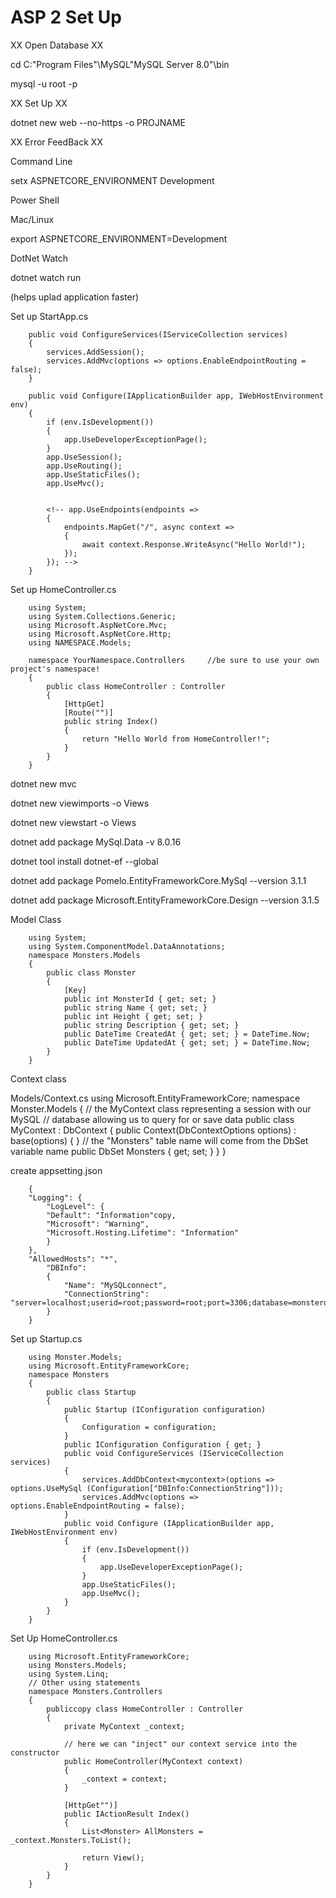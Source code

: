 # ASP 2 Set Up

XX Open Database XX

cd C:\"Program Files"\MySQL\"MySQL Server 8.0"\bin

mysql -u root -p

XX Set Up XX

dotnet new web --no-https -o PROJNAME

XX Error FeedBack XX

Command Line

setx ASPNETCORE_ENVIRONMENT Development

Power Shell

Mac/Linux

export ASPNETCORE_ENVIRONMENT=Development

DotNet Watch

dotnet watch run

(helps uplad application faster)

Set up StartApp.cs

        public void ConfigureServices(IServiceCollection services)
        {
            services.AddSession();
            services.AddMvc(options => options.EnableEndpointRouting = false);
        }

        public void Configure(IApplicationBuilder app, IWebHostEnvironment env)
        {
            if (env.IsDevelopment())
            {
                app.UseDeveloperExceptionPage();
            }
            app.UseSession(); 
            app.UseRouting();
            app.UseStaticFiles();
            app.UseMvc();
            

            <!-- app.UseEndpoints(endpoints =>
            {
                endpoints.MapGet("/", async context =>
                {
                    await context.Response.WriteAsync("Hello World!");
                });
            }); -->
        }
        
Set up HomeController.cs

        using System;
        using System.Collections.Generic;
        using Microsoft.AspNetCore.Mvc;
        using Microsoft.AspNetCore.Http;
        using NAMESPACE.Models;

        namespace YourNamespace.Controllers     //be sure to use your own project's namespace!
        {
            public class HomeController : Controller
            {
                [HttpGet]    
                [Route("")] 
                public string Index()
                {
                    return "Hello World from HomeController!";
                }
            }
        }


dotnet new mvc

dotnet new viewimports -o Views

dotnet new viewstart -o Views

dotnet add package MySql.Data -v 8.0.16

dotnet tool install dotnet-ef --global

dotnet add package Pomelo.EntityFrameworkCore.MySql --version 3.1.1

dotnet add package Microsoft.EntityFrameworkCore.Design --version 3.1.5

Model Class

        using System;
        using System.ComponentModel.DataAnnotations;
        namespace Monsters.Models
        {
            public class Monster
            {
                [Key]
                public int MonsterId { get; set; }
                public string Name { get; set; }
                public int Height { get; set; }
                public string Description { get; set; }
                public DateTime CreatedAt { get; set; } = DateTime.Now;
                public DateTime UpdatedAt { get; set; } = DateTime.Now;
            }
        }


Context class

Models/Context.cs 
        using Microsoft.EntityFrameworkCore;
        namespace Monster.Models
        { 
            // the MyContext class representing a session with our MySQL 
            // database allowing us to query for or save data
            public class MyContext : DbContext 
            { 
                public Context(DbContextOptions options) : base(options) { }
                // the "Monsters" table name will come from the DbSet variable name
                public DbSet<Monster> Monsters { get; set; }
            }
        }

create appsetting.json

        {
        "Logging": {
            "LogLevel": {
            "Default": "Information"copy,
            "Microsoft": "Warning",
            "Microsoft.Hosting.Lifetime": "Information"
            }
        },
        "AllowedHosts": "*",
            "DBInfo":
            {
                "Name": "MySQLconnect",
                "ConnectionString": "server=localhost;userid=root;password=root;port=3306;database=monsterdb;SslMode=None"
            }
        }

Set up Startup.cs

        using Monster.Models;
        using Microsoft.EntityFrameworkCore;
        namespace Monsters
        {
            public class Startup
            {
                public Startup (IConfiguration configuration)
                {
                    Configuration = configuration;
                }
                public IConfiguration Configuration { get; }
                public void ConfigureServices (IServiceCollection services)
                {
                    services.AddDbContext<mycontext>(options => options.UseMySql (Configuration["DBInfo:ConnectionString"]));
                    services.AddMvc(options => options.EnableEndpointRouting = false);
                }
                public void Configure (IApplicationBuilder app, IWebHostEnvironment env)
                {
                    if (env.IsDevelopment())
                    {
                        app.UseDeveloperExceptionPage();
                    }
                    app.UseStaticFiles();
                    app.UseMvc();
                }
            }
        }

Set Up HomeController.cs

        using Microsoft.EntityFrameworkCore;
        using Monsters.Models;
        using System.Linq;
        // Other using statements
        namespace Monsters.Controllers
        {
            publiccopy class HomeController : Controller
            {
                private MyContext _context;
            
                // here we can "inject" our context service into the constructor
                public HomeController(MyContext context)
                {
                    _context = context;
                }
            
                [HttpGet"")]
                public IActionResult Index()
                {
                    List<Monster> AllMonsters = _context.Monsters.ToList();
                    
                    return View();
                }
            }
        }
